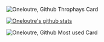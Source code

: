 ![Oneloutre, Github Throphays Card](https://github-profile-trophy.vercel.app/?username=Oneloutre&theme=onedark)

[![Oneloutre's github stats](https://github-readme-stats.vercel.app/api?username=Oneloutre&theme=dark)](https://github.com/anuraghazra/github-readme-stats)


![Oneloutre, Github Most used Card](https://github-readme-stats.vercel.app/api/top-langs/?username=oneloutre&layout=compact&theme=dark)

